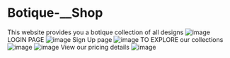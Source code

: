 # Botique-__Shop
This website provides you a botique collection of all designs
![image](https://github.com/Roshni383/Botique-__Shop/assets/134057784/648f48b3-aeba-4cbd-8db3-81305e05cc92)
LOGIN PAGE
![image](https://github.com/Roshni383/Botique-__Shop/assets/134057784/a9c628b4-36e4-440b-a551-2960a712d9fa)
Sign Up page
![image](https://github.com/Roshni383/Botique-__Shop/assets/134057784/365f35f6-abd9-4696-b46e-183419a02209)
TO EXPLORE our collections
![image](https://github.com/Roshni383/Botique-__Shop/assets/134057784/cc0a0d6c-eef9-4fa3-8b09-14bf78692aba)
![image](https://github.com/Roshni383/Botique-__Shop/assets/134057784/70bef1c4-5127-4a62-bf70-729b7b4a9c35)
View our pricing details
![image](https://github.com/Roshni383/Botique-__Shop/assets/134057784/c9c0828b-9dd2-478c-b029-1e35c12fa056)
